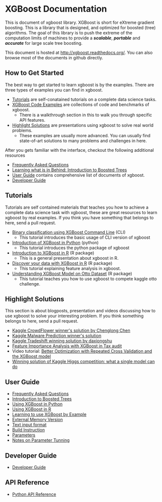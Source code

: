 XGBoost Documentation
=====================
This is document of xgboost library.
XGBoost is short for eXtreme gradient boosting. This is a library that is designed, and optimized for boosted (tree) algorithms.
The goal of this library is to push the extreme of the computation limits of machines to provide a ***scalable***, ***portable*** and ***accurate***
for large scale tree boosting.


This document is hosted at http://xgboost.readthedocs.org/. You can also browse most of the documents in github directly.

How to Get Started
------------------
The best way to get started to learn xgboost is by the examples. There are three types of examples you can find in xgboost.
* [Tutorials](#tutorials) are self-conatained tutorials on a complete data science tasks.
* [XGBoost Code Examples](../demo/) are collections of code and benchmarks of xgboost.
  - There is a walkthrough section in this to walk you through specific API features.
* [Highlight Solutions](#highlight-solutions) are presentations using xgboost to solve real world problems.
  - These examples are usually more advanced. You can usually find state-of-art solutions to many problems and challenges in here.

After you gets familiar with the interface, checkout the following additional resources
* [Frequently Asked Questions](faq.md)
* [Learning what is in Behind: Introduction to Boosted Trees](model.md)
* [User Guide](#user-guide) contains comprehensive list of documents of xgboost.
* [Developer Guide](dev-guide/contribute.md)

Tutorials
---------
Tutorials are self contained materials that teaches you how to achieve a complete data science task with xgboost, these
are great resources to learn xgboost by real examples. If you think you have something that belongs to here, send a pull request.
* [Binary classification using XGBoost Command Line](../demo/binary_classification/) (CLI)
  - This tutorial introduces the basic usage of CLI version of xgboost
* [Introduction of XGBoost in Python](python/python_intro.md) (python)
  - This tutorial introduces the python package of xgboost
* [Introduction to XGBoost in R](../R-package/vignettes/xgboostPresentation.Rmd) (R package)
  - This is a general presentation about xgboost in R.
* [Discover your data with XGBoost in R](../R-package/vignettes/discoverYourData.Rmd) (R package)
  - This tutorial explaining feature analysis in xgboost.
* [Understanding XGBoost Model on Otto Dataset](../demo/kaggle-otto/understandingXGBoostModel.Rmd) (R package)
  - This tutorial teaches you how to use xgboost to compete kaggle otto challenge.


Highlight Solutions
-------------------
This section is about blogposts, presentation and videos discussing how to use xgboost to solve your interesting problem. If you think something belongs to here, send a pull request.
* [Kaggle CrowdFlower winner's solution by Chenglong Chen](https://github.com/ChenglongChen/Kaggle_CrowdFlower)
* [Kaggle Malware Prediction winner's solution](https://github.com/xiaozhouwang/kaggle_Microsoft_Malware)
* [Kaggle Tradeshift winning solution by daxiongshu](https://github.com/daxiongshu/kaggle-tradeshift-winning-solution)
* [Feature Importance Analysis with XGBoost in Tax audit](http://fr.slideshare.net/MichaelBENESTY/feature-importance-analysis-with-xgboost-in-tax-audit)
* Video tutorial: [Better Optimization with Repeated Cross Validation and the XGBoost model](https://www.youtube.com/watch?v=Og7CGAfSr_Y)
* [Winning solution of Kaggle Higgs competition: what a single model can do](http://no2147483647.wordpress.com/2014/09/17/winning-solution-of-kaggle-higgs-competition-what-a-single-model-can-do/)

User Guide
----------
* [Frequently Asked Questions](faq.md)
* [Introduction to Boosted Trees](model.md)
* [Using XGBoost in Python](python/python_intro.md)
* [Using XGBoost in R](../R-package/vignettes/xgboostPresentation.Rmd)
* [Learning to use XGBoost by Example](../demo)
* [External Memory Version](external_memory.md)
* [Text input format](input_format.md)
* [Build Instruction](build.md)
* [Parameters](parameter.md)
* [Notes on Parameter Tunning](param_tuning.md)

Developer Guide
---------------
* [Developer Guide](dev-guide/contribute.md)

API Reference
-------------
* [Python API Reference](python/python_api.rst)
